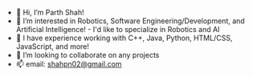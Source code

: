 - 👋 Hi, I’m Parth Shah!
- 👀 I’m interested in Robotics, Software Engineering/Development, and Artificial Intelligence!
      - I'd like to specialize in Robotics and AI
- 🌱 I have experience working with C++, Java, Python, HTML/CSS, JavaScript, and more!
- 💞️ I’m looking to collaborate on any projects
- 📫 email: shahpn02@gmail.com

<!---
shahpn/shahpn is a ✨ special ✨ repository because its `README.md` (this file) appears on your GitHub profile.
You can click the Preview link to take a look at your changes.
--->

